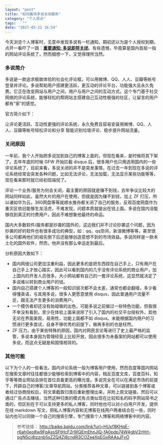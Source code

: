 ```yaml
---
layout: "post"
title: "如何看待多说关闭服务"
category: "个人观点"
tags:   ""
date: "2017-03-22 16:54"
---
```


今天浏览个人博客时，无意中发现多说有一栏通知，期初还以为是个人授权到期，点开一看吓了一跳：**[重要通知: 多说即将关闭](http://dev.duoshuo.com/threads/58d1169ae293b89a20c57241)**。有些遗憾，毕竟算是国内首屈一指的网站评论系统了，然而细想一下，又觉得理所当然。

### 多说简介

多说是一款追求极致体验的社会化评论框，可以用微博、QQ、人人、豆瓣等帐号登录并评论。多说帮助用户搭建更活跃，更互动的评论平台，功能强大且永久免费。它正在改变网站与用户之间，用户与用户之间的互动方式。这个专门基于社交网络的评论系统，能够轻松的帮网站主搭建自己互动性极强的社区，让留言的用户都有“家”的感觉。

官方简介如下：

让评论更活跃、互动性更强的评论系统，永久免费且容易安装用微博、QQ、人人、豆瓣等帐号轻松评论和分享
智能识别垃圾评论、稳步提升网站流量。

<!-- more -->

### 关闭原因

一年前，我个人开始把多说加到自己的博客上面的，但现在看来，是时候将其下架了。去年年底的时候 GFW 开始拦截 disqus 后，很多用户也只用选用国内的一些评论系统了，目前来看，多说关闭的并不是突发事情，在过去一年到现在多说的评论系统经常会突发各种问题，比如无法评论，无法加载，无法显示某些功能等等，现在看来那时就已经初现端倪了。

评论一个业务/服务为何会关闭，最主要的原因就是赚不到钱，去年争议比较大的网站同样如此，虽然大片的用户在使用，但就是因为赚不到钱，加上 ZF 打压，所以诸如华为云，360网盘等等就顺水推舟都关闭了自己的服务，反观百度网盘作为重灾区依旧能够生龙活虎，不难发现，问题本质就是出在钱上面。多说在国内没能够找到真正的付费用户，因此不难想象他最终的命运。

国内大多数软件/服务都是抄袭的国外的，这边我们并不讨论抄袭这个问题，因为抄袭的好的软件也有很多成功的典型，如：qq，qq空间，新浪微博等等，甚至很多公司都再他们的祖先倒下后还能够创造意想不到的市场效益。多说同样是一款本土化的国外软件，然而，他并没有那么幸运走到最后。

分析原因大致如下：
- 国内网络公司更加注重利益，因此更多的是把东西捏在自己手上，只有用户在自己手上才放心踏实，因此可以看到国内的几乎没有评论系统的商业用户，加上国内的开发人员很多，大小网站都有自己的一套评论系统，这显然就决定了多说难以转到商业用户的钱。
- 国内自己搭建个人博客的一般知识层次都不会太差，通常也都会翻墙，多少看得懂英语，与其用多说，很多人更愿意使用 disqus，因此普通用户流量不足，跟无法产生更多的消费用户。
- 一个模仿者却还没有始祖做的出色，可能多说之前做过一些特色功能，但我很不幸没有看到，至少在体验上面来说除了引入了国内的社交平台授权外，其他无论在界面美观，易用性，功能上面都不如 disqus。未能根据国内用户的习惯进行更多尝试，自身不够优秀的前提下，做再多别的也是枉然。
- ZF 压力，由于某些特殊的原因，国内对网民言论等进行了史上最严格的监管，多说本身因为管理经营上比较开放，因此很多为未备案的网站都可以使用多说，而这点无疑是和国情相背的。

### 其他可能

以下为个人的一些看法，国内评论系统一般为博客用户使用，然而百度等国内网站在搜索文章时往往都很少能够检索到博客中的内容，相反百度文库，百度百科，知乎等等商业网站会排在首位具备更高的曝光度。多说完全在可以在满足市场的前提下，开辟自己的博客/文章导航网站，分类推荐各种文章，可以链接到各个博客或者经过协商授权后，将文章截取归类后重新整理出来，并附上原文链接。然后可以通过广告点击赚钱，当然这种归类的模式有点类似现在比较知名的码字网站简书之类的，但区别在于可以支持更多的私人博客，同时他也可以对小白用户开发，提供在线 markdown 写文，把私人博客内容和无博客在线用户两者结合在一些，同时站内也可以同做一个自己的搜索引擎，专门搜索个人博客和网络博客中的内容。


> 参考链接：
> http://baike.baidu.com/link?url=HUxf8KHqE-r6ah0eo8w9FpAssSFtHcF2rWQEmEhnJlQ-fA0pdp74W4gbV2rHrt-pgN5ci4tzznb5sZZQ4Zj8cndR3COZeeXpEGxRAAsJFyO

